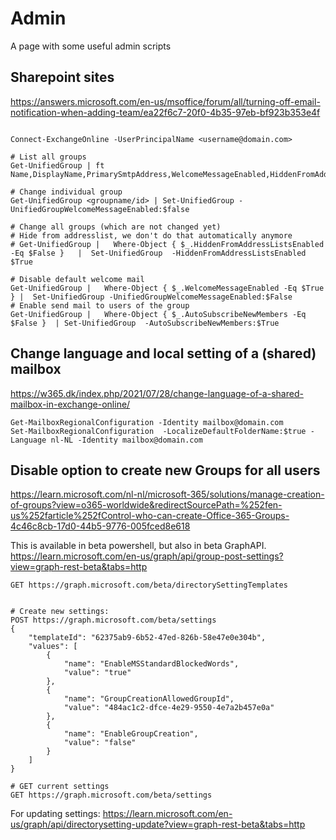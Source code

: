 # Admin

A page with some useful admin scripts

## Sharepoint sites

https://answers.microsoft.com/en-us/msoffice/forum/all/turning-off-email-notification-when-adding-team/ea22f6c7-20f0-4b35-97eb-bf923b353e4f

```pwsh

Connect-ExchangeOnline -UserPrincipalName <username@domain.com>

# List all groups
Get-UnifiedGroup | ft Name,DisplayName,PrimarySmtpAddress,WelcomeMessageEnabled,HiddenFromAddressListsEnabled

# Change individual group
Get-UnifiedGroup <groupname/id> | Set-UnifiedGroup -UnifiedGroupWelcomeMessageEnabled:$false

# Change all groups (which are not changed yet)
# Hide from addresslist, we don't do that automatically anymore
# Get-UnifiedGroup |   Where-Object { $_.HiddenFromAddressListsEnabled -Eq $False }   |  Set-UnifiedGroup  -HiddenFromAddressListsEnabled $True

# Disable default welcome mail
Get-UnifiedGroup |   Where-Object { $_.WelcomeMessageEnabled -Eq $True } |  Set-UnifiedGroup -UnifiedGroupWelcomeMessageEnabled:$False
# Enable send mail to users of the group
Get-UnifiedGroup |   Where-Object { $_.AutoSubscribeNewMembers -Eq $False }  | Set-UnifiedGroup  -AutoSubscribeNewMembers:$True
```

## Change language and local setting of a (shared) mailbox

https://w365.dk/index.php/2021/07/28/change-language-of-a-shared-mailbox-in-exchange-online/

```pwsh
Get-MailboxRegionalConfiguration -Identity mailbox@domain.com  
Set-MailboxRegionalConfiguration  -LocalizeDefaultFolderName:$true -Language nl-NL -Identity mailbox@domain.com                     
```


## Disable option to create new Groups for all users

https://learn.microsoft.com/nl-nl/microsoft-365/solutions/manage-creation-of-groups?view=o365-worldwide&redirectSourcePath=%252fen-us%252farticle%252fControl-who-can-create-Office-365-Groups-4c46c8cb-17d0-44b5-9776-005fced8e618

This is available in beta powershell, but also in beta GraphAPI.
https://learn.microsoft.com/en-us/graph/api/group-post-settings?view=graph-rest-beta&tabs=http

```http request
GET https://graph.microsoft.com/beta/directorySettingTemplates


# Create new settings:
POST https://graph.microsoft.com/beta/settings
{
    "templateId": "62375ab9-6b52-47ed-826b-58e47e0e304b",
    "values": [
        {
            "name": "EnableMSStandardBlockedWords",
            "value": "true"
        },
        {
            "name": "GroupCreationAllowedGroupId",
            "value": "484ac1c2-dfce-4e29-9550-4e7a2b457e0a"
        },
        {
            "name": "EnableGroupCreation",
            "value": "false"
        }
    ]
}

# GET current settings
GET https://graph.microsoft.com/beta/settings
```

For updating settings:
https://learn.microsoft.com/en-us/graph/api/directorysetting-update?view=graph-rest-beta&tabs=http